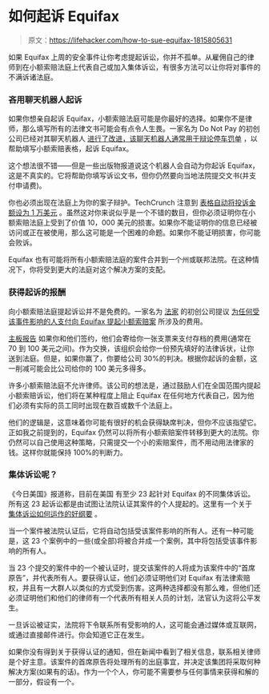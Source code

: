 # 如何起诉 Equifax

> 原文：<https://lifehacker.com/how-to-sue-equifax-1815805631>



如果 Equifax 上周的安全事件让你考虑提起诉讼，你并不孤单。从雇佣自己的律师到在小额索赔法庭上代表自己或加入集体诉讼，有很多方法可以让你将对事件的不满诉诸法庭。

### **吝用聊天机器人起诉**

如果你想亲自起诉 Equifax，小额索赔法庭可能是你最好的选择。如果你不是律师，那么填写所有的法律文书可能会有点令人生畏。一家名为 Do Not Pay 的初创公司已经对其聊天机器人 [进行了改进，该聊天机器人通常用于辩论停车罚单](http://donotpay-search-master.herokuapp.com/) ，以帮助填写小额索赔表格，起诉 Equifax。

这个想法很不错——但是一些出版物报道说这个机器人会自动为你起诉 Equifax，这是不真实的。它将帮助你填写诉讼文书，但你仍然要向当地法院提交文书(并支付申请费)。

你也必须出现在法庭上为你的案子辩护。TechCrunch 注意到 [表格自动将投诉金额设为 1 万美元](https://techcrunch.com/2017/09/13/no-a-chatbot-cant-automatically-sue-equifax-for-25000/) 。虽然这对你来说似乎是一个不错的数目，但你必须证明你在小额索赔法庭上受到了价值 10，000 美元的损害。如果你不能证明你的信息已经被访问或正在被使用，那么这可能是一个困难的命题。如果你不能证明损害，你可能会败诉。

Equifax 也有可能将所有小额索赔法庭的案件合并到一个州或联邦法院。在这种情况下，你将受到更大的法庭对这个解决方案的支配。

### 获得起诉的报酬

向小额索赔法庭提起诉讼并不是免费的。一家名为 [法家](https://www.legalist.com/) 的初创公司提议 [为任何受该事件影响的人支付向 Equifax 提起小额索赔案](https://www.legalist.com/equifax/) 所涉及的费用。

[主板报告](https://motherboard.vice.com/en_us/article/43adqq/legalist-equifax) 如果你和他们签约，他们会寄给你一张支票来支付存档的费用(通常在 70 到 100 美元之间)。作为交换，该组织会给你一份预先填好的法律诉状，让你送到法庭。但是，如果你赢了，你要给公司 30%的判决。根据你起诉的金额，这一削减可能会比公司给你的 100 美元多得多。

许多小额索赔法庭不允许律师。该公司的想法是，通过鼓励人们在全国范围内提起小额索赔诉讼，他们将在某种程度上阻止 Equifax 在任何地方代表自己，因为他们必须有实际的员工同时出现在数百或数千个法庭上。

他们的逻辑是，这意味着你可能有很好的机会获得缺席判决，但你不应该指望它。正如我之前提到的，Equifax 仍然可以将所有小额索赔案件转移到更大的法院。你仍然可以自己使用这种策略，只需提交一个小的索赔案件，而不用动用法律家的钱。这样你就能保持 100%的判断力。

### 集体诉讼呢？

《今日美国》报道称，目前在美国 有至少 23 起针对 Equifax 的不同集体诉讼。所有这 23 起诉讼都是由试图让法院认证其案件的个人提起的。这里有一个关于 [集体诉讼如何运作的好纲要](https://www.classaction.org/learn/how-lawsuits-work) 。

当一个案件被法院认证后，它将自动包括受该案件影响的所有人。还有一种可能是，这 23 个案例中的一些(或全部)将被合并成一个案例，其中将包括受该事件影响的所有人。

当 23 个提交的案件中的一个被认证时，提交该案件的人将成为该案件中的“首席原告”，并代表所有人。要获得认证，他们必须证明他们对 Equifax 有法律索赔权，并且有一大群人以类似的方式受到伤害。这两种选择都没有那么难，但他们还必须证明他们和他们的律师有一个代表所有相关人员的计划，法官认为这将公平发生。

一旦诉讼被证实，法院将下令联系所有受影响的人，这可能会通过媒体或互联网，或通过直接邮件进行。你会知道它正在发生。

如果你没有得到关于获得认证的通知，但在新闻中看到了相关信息，联系相关律师是个好主意。该案件的首席原告将处理所有的出庭事宜，并决定该集团将采取何种解决方案(如果有的话)。作为一个个人，你可能不需要参与任何事情来获得和解的一部分，假设有一个。